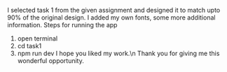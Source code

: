 I selected task 1 from the given assignment and designed it to match upto 90% of the original design.
I added my own fonts, some more additional information.
Steps for running the app
1. open terminal
2. cd task1
3. npm run dev
I hope you liked my work.\n
Thank you for giving me this wonderful opportunity. 
